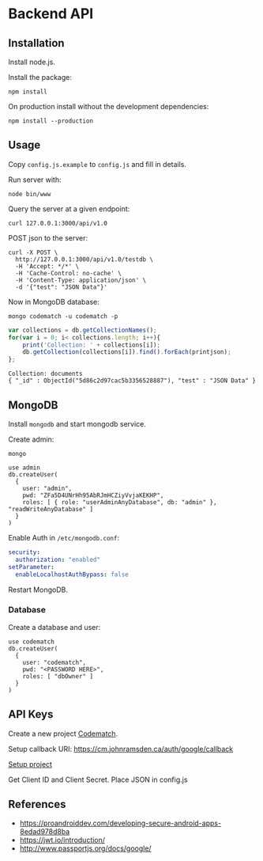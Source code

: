# Backend API

## Installation

Install node.js.

Install the package:

```shell
npm install
```

On production install without the development dependencies:

```shell
npm install --production
```

## Usage

Copy `config.js.example` to `config.js` and fill in details.

Run server with:

```shell
node bin/www
```

Query the server at a given endpoint:

```shell
curl 127.0.0.1:3000/api/v1.0
```

POST json to the server:

```shell
curl -X POST \
  http://127.0.0.1:3000/api/v1.0/testdb \
  -H 'Accept: */*' \
  -H 'Cache-Control: no-cache' \
  -H 'Content-Type: application/json' \
  -d '{"test": "JSON Data"}'
```

Now in MongoDB database:

```shell
mongo codematch -u codematch -p
```

```javascript
var collections = db.getCollectionNames();
for(var i = 0; i< collections.length; i++){
    print('Collection: ' + collections[i]);
    db.getCollection(collections[i]).find().forEach(printjson);
};
```

```
Collection: documents
{ "_id" : ObjectId("5d86c2d97cac5b3356528887"), "test" : "JSON Data" }
```

## MongoDB

Install `mongodb` and start mongodb service.

Create admin:

```shell
mongo
```

```mongodb
use admin
db.createUser(
  {
    user: "admin",
    pwd: "ZFa5D4UNrHh95AbRJmHCZiyVvjaKEKHP",
    roles: [ { role: "userAdminAnyDatabase", db: "admin" }, "readWriteAnyDatabase" ]
  }
)
```

Enable Auth in `/etc/mongodb.conf`:

```yaml
security:
  authorization: "enabled"
setParameter:
  enableLocalhostAuthBypass: false
```

Restart MongoDB.

### Database

Create a database and user:

```mongodb
use codematch
db.createUser(
  {
    user: "codematch",
    pwd: "<PASSWORD HERE>",
    roles: [ "dbOwner" ]
  }
)
```

## API Keys

Create a new project [Codematch](https://console.developers.google.com/apis/library).

Setup callback URI: https://cm.johnramsden.ca/auth/google/callback

[Setup project](https://developers.google.com/identity/sign-in/web/sign-in)

Get Client ID and Client Secret. Place JSON in config.js


## References

* https://proandroiddev.com/developing-secure-android-apps-8edad978d8ba
* https://jwt.io/introduction/
* http://www.passportjs.org/docs/google/
